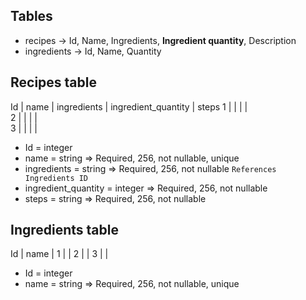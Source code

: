 ## Tables

- recipes -> Id, Name, Ingredients, **Ingredient quantity**, Description
- ingredients -> Id, Name, Quantity

## Recipes table
Id     |  name   |  ingredients  | ingredient_quantity |  steps
1      |         |               |                     |  
2      |         |               |                     |  
3      |         |               |                     |  

- Id = integer
- name = string => Required, 256, not nullable, unique
- ingredients = string => Required, 256, not nullable `References Ingredients ID`
- ingredient_quantity = integer => Required, 256, not nullable
- steps = string => Required, 256, not nullable

## Ingredients table

Id     |  name   |
1      |         |
2      |         |
3      |         |

- Id = integer
- name = string => Required, 256, not nullable, unique